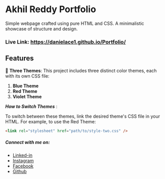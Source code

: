 # Akhil Reddy Portfolio

Simple webpage crafted using pure HTML and CSS. A minimalistic showcase of structure and design.

### Live Link: https://danielace1.github.io/Portfolio/

## Features

🎨 **Three Themes**: This project includes three distinct color themes, each with its own CSS file:

1. **Blue Theme**
2. **Red Theme**
3. **Violet Theme**

**_How to Switch Themes_** :

To switch between these themes, link the desired theme's CSS file in your HTML. For example, to use the Red Theme:

```html
<link rel="stylesheet" href="path/to/style-two.css" />
```
##### Connect with me on:

- [Linked-in](https://www.linkedin.com/in/akhil-reddy-100923257/)
- [Instagram](https://www.instagram.com/akhil_reddy2_7/)
- [Facebook](https://www.facebook.com/profile.php?id=100006352321845)
- [Github](https://github.com/dashboard)

